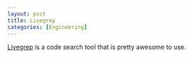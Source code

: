 ```yaml
---
layout: post
title: Livegrep
categories: [Engineering]
---
```


[Livegrep](https://github.com/livegrep/livegrep) is a code search tool that is pretty awesome to use.


